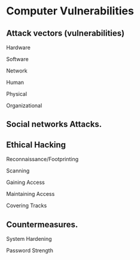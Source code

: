 # Computer Vulnerabilities
## Attack vectors (vulnerabilities)
Hardware

Software

Network

Human

Physical

Organizational

## Social networks Attacks.
##	Ethical Hacking
Reconnaissance/Footprinting

Scanning

Gaining Access

Maintaining Access

Covering Tracks

## Countermeasures.
System Hardening

Password Strength
